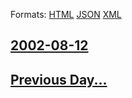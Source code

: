 
Formats: [HTML](2002/08/12/index.html)  [JSON](2002/08/12/index.json)  [XML](2002/08/12/index.xml)  

## [2002-08-12](/news/2002/08/12/index.md)

## [Previous Day...](/news/2002/08/11/index.md)

